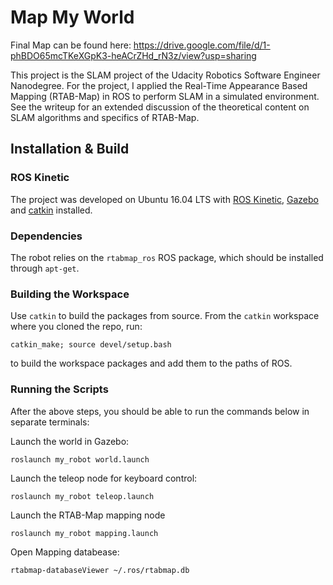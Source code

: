 # Map My World

Final Map can be found here: https://drive.google.com/file/d/1-phBDO65mcTKeXGpK3-heACrZHd_rN3z/view?usp=sharing

This project is the SLAM project of the Udacity Robotics Software Engineer Nanodegree. For the project, I applied the Real-Time Appearance Based Mapping (RTAB-Map) in ROS to perform SLAM in a simulated environment. See the writeup for an extended discussion of the theoretical content on SLAM algorithms and specifics of RTAB-Map.

## Installation & Build
### ROS Kinetic
The project was developed on Ubuntu 16.04 LTS with [ROS Kinetic](http://wiki.ros.org/kinetic), [Gazebo](http://gazebosim.org/) and [catkin](http://wiki.ros.org/catkin) installed.

### Dependencies
The robot relies on the ``rtabmap_ros`` ROS package, which should be installed through ``apt-get``.

### Building the Workspace
Use ``catkin`` to build the packages from source. From the ``catkin`` workspace where you cloned the repo, run:

``catkin_make; source devel/setup.bash``

to build the workspace packages and add them to the paths of ROS.

### Running the Scripts
After the above steps, you should be able to run the commands below in separate terminals:

Launch the world in Gazebo:

``roslaunch my_robot world.launch``

Launch the teleop node for keyboard control:

``roslaunch my_robot teleop.launch``

Launch the RTAB-Map mapping node

``roslaunch my_robot mapping.launch``

Open Mapping databease:

``rtabmap-databaseViewer ~/.ros/rtabmap.db``



